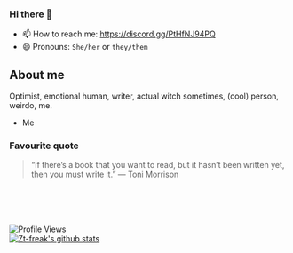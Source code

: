 ### Hi there 👋

- 📫 How to reach me: https://discord.gg/PtHfNJ94PQ
- 😄 Pronouns: `She/her` or `they/them`


## About me
Optimist, emotional human, writer, actual witch sometimes, (cool) person, weirdo, me.
- Me
### Favourite quote
> “If there’s a book that you want to read, but it hasn’t been written yet, then you must write it.”
> ― Toni Morrison


<br></br><br></br>
<h align = "left"><img src = "https://komarev.com/ghpvc/?username=mar-on-github" alt = "Profile Views" /></h><br>
[![Zt-freak's github stats](https://github-readme-stats.vercel.app/api?username=mar-on-github&count_private=true&show_icons=true)](https://github.com/mar-on-github)
